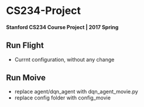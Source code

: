 # CS234-Project
#### Stanford CS234 Course Project | 2017 Spring


## Run Flight
- Currnt configuration, without any change

## Run Moive
-  replace agent/dqn_agent with dqn_agent_movie.py
-  replace config folder with config_movie
